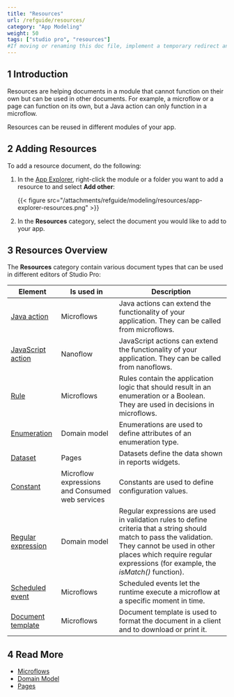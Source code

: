 ```yaml
---
title: "Resources"
url: /refguide/resources/
category: "App Modeling"
weight: 50
tags: ["studio pro", "resources"]
#If moving or renaming this doc file, implement a temporary redirect and let the respective team know they should update the URL in the product. See Mapping to Products for more details. 
---
```


## 1 Introduction

Resources are helping documents in a module that cannot function on their own but can be used in other documents. For example, a microflow or a page can function on its own, but a Java action can only function in a microflow.  

Resources can be reused in different modules of your app. 

## 2 Adding Resources

To add a resource document, do the following:

1.  In the [App Explorer](/refguide/app-explorer/), right-click the module or a folder you want to add a resource to and select **Add other**:

    {{< figure src="/attachments/refguide/modeling/resources/app-explorer-resources.png" >}}

2. In the **Resources** category, select the document you would like to add to your app.

## 3 Resources Overview

The **Resources** category contain various document types that can be used in different editors of Studio Pro:

| Element            | Is used in                      | Description                                                  |
| ------------------ | -------------------------------------- | ------------------------------------------------------------ |
| [Java action](/refguide/java-actions/) | Microflows                             | Java actions can extend the functionality of your application. They can be called from microflows. |
| [JavaScript action](/refguide/javascript-actions/) | Nanoflow                               | JavaScript actions can extend the functionality of your application. They can be called from nanoflows. |
| [Rule](/refguide/rules/)      | Microflows                             | Rules contain the application logic that should result in an enumeration or a Boolean. They are used in decisions in microflows. |
| [Enumeration](/refguide/enumerations/) | Domain model                           | Enumerations are used to define attributes of an enumeration type. |
| [Dataset](/refguide/data-sets/) | Pages                                  | Datasets define the data shown in reports widgets.        |
| [Constant](/refguide/constants/) | Microflow expressions and Consumed web services | Constants are used to define configuration values.           |
| [Regular expression](/refguide/regular-expressions/) | Domain model                           | Regular expressions are used in validation rules to define criteria that a string should match to pass the validation. They cannot be used in other places which require regular expressions (for example, the *isMatch()* function). |
| [Scheduled event](/refguide/scheduled-events/) | Microflows                     | Scheduled events let the runtime execute a microflow at a specific moment in time. |
| [Document template](/refguide/document-templates/) | Microflows                             | Document template is used to format the document in a client and to download or print it. |

## 4 Read More

* [Microflows](/refguide/microflows/)
* [Domain Model](/refguide/domain-model/)
* [Pages](/refguide/pages/)
